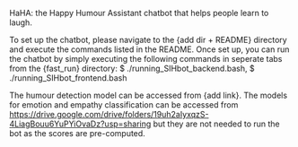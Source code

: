 HaHA: the Happy Humour Assistant chatbot that helps people learn to laugh.

To set up the chatbot, please navigate to the {add dir + README} directory and execute the commands listed in the README.
Once set up, you can run the chatbot by simply executing the following commands in seperate tabs from the {fast_run} directory:
$ ./running_SIHbot_backend.bash, 
$ ./running_SIHbot_frontend.bash

The humour detection model can be accessed from {add link}.
The models for emotion and empathy classification can be accessed from https://drive.google.com/drive/folders/19uh2aIyxqzS-4LiagBouu6YuPYiOvaDz?usp=sharing but they are not needed to run the bot as the scores are pre-computed.
